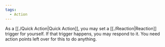 ```yaml
---
tags:
  - Action
---
```

As a [[./Quick Action|Quick Action]], you may set a [[./Reaction|Reaction]] trigger for yourself. If that trigger happens, you may respond to it. You need action points left over for this to do anything.